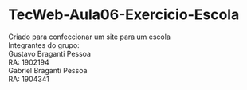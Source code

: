 # TecWeb-Aula06-Exercicio-Escola
Criado para confeccionar um site para um escola</br>
Integrantes do grupo:</br>
Gustavo Braganti Pessoa</br>
RA: 1902194</br>
Gabriel Braganti Pessoa</br>
RA: 1904341</br>

